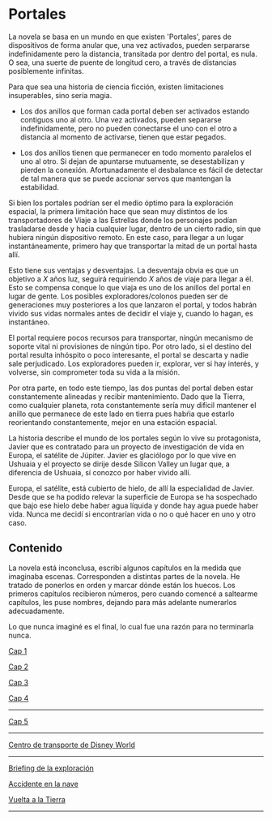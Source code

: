 # Portales

La novela se basa en un mundo en que existen 'Portales', pares de dispositivos de forma anular que, una vez activados, pueden serpararse indefinidamente pero la distancia, transitada por dentro del portal, es nula.  O sea, una suerte de puente de longitud cero, a través de distancias posiblemente infinitas.

Para que sea una historia de ciencia ficción, existen limitaciones insuperables, sino sería magia.  

* Los dos anillos que forman cada portal deben ser activados estando contiguos uno al otro.  Una vez activados, pueden separarse indefinidamente, pero no pueden conectarse el uno con el otro a distancia al momento de activarse, tienen que estar pegados.

* Los dos anillos tienen que permanecer en todo momento paralelos el uno al otro. Si dejan de apuntarse mutuamente, se desestabilizan y pierden la conexión. Afortunadamente el desbalance es fácil de detectar de tal manera que se puede accionar servos que mantengan la estabilidad.

Si bien los portales podrían ser el medio óptimo para la exploración espacial, la primera limitación hace que sean muy distintos de los transportadores de Viaje a las Estrellas donde los personajes podían trasladarse desde y hacia cualquier lugar, dentro de un cierto radio, sin que hubiera ningún dispositivo remoto.  En este caso, para llegar a un lugar instantáneamente, primero hay que transportar la mitad de un portal hasta allí.  

Esto tiene sus ventajas y desventajas.  La desventaja obvia es que un objetivo a *X* años luz, seguirá requiriendo *X* años de viaje para llegar a él.  Esto se compensa conque lo que viaja es uno de los anillos del portal en lugar de gente.  Los posibles exploradores/colonos pueden ser de generaciones muy posteriores a los que lanzaron el portal, y todos habrán vivido sus vidas normales antes de decidir el viaje y, cuando lo hagan, es instantáneo.

El portal requiere pocos recursos para transportar, ningún mecanismo de soporte vital ni provisiones de ningún tipo.  Por otro lado, si el destino del portal resulta inhóspito o poco interesante, el portal se descarta y nadie sale perjudicado. Los exploradores pueden ir, explorar, ver si hay interés, y volverse, sin comprometer toda su vida a la misión.

Por otra parte, en todo este tiempo, las dos puntas del portal deben estar constantemente alineadas y recibir mantenimiento.  Dado que la Tierra, como cualquier planeta, rota constantemente sería muy difícil mantener el anillo que permanece de este lado en tierra pues habŕia que estarlo reorientando constantemente, mejor en una estación espacial.

La historia describe el mundo de los portales según lo vive su protagonista, Javier que es contratado para un proyecto de investigación de vida en Europa, el satélite de Júpiter.  Javier es glaciólogo por lo que vive en Ushuaia y el proyecto se dirije desde Silicon Valley un lugar que, a diferencia de Ushuaia, sí conozco por haber vivido allí.  

Europa, el satélite, está cubierto de hielo, de allí la especialidad de Javier. Desde que se ha podido relevar la superficie de Europa se ha sospechado que bajo ese hielo debe haber agua líquida y donde hay agua puede haber vida.  Nunca me decidí si encontrarían vida o no o qué hacer en uno y otro caso.

## Contenido

La novela está inconclusa, escribí algunos capítulos en la medida que imaginaba escenas. Corresponden a distintas partes de la novela.  He tratado de ponerlos en orden y marcar dónde están los huecos. Los primeros capítulos recibieron números, pero cuando comencé a saltearme capítulos, les puse nombres, dejando para más adelante numerarlos adecuadamente.

Lo que nunca imaginé es el final, lo cual fue una razón para no terminarla nunca.

[Cap 1](Cap%201.md)

[Cap 2](Cap%202.md)

[Cap 3](Cap%203.md)

[Cap 4](Cap%204.md)

---

[Cap 5](El%20martes%20se%20levantó.md)

---

[Centro de transporte de Disney World](Centro%20de%20transporte%20de%20Disney%20World.md)

---

[Briefing de la exploración](Briefing%20de%20la%20exploración.md)

[Accidente en la nave](Accidente%20en%20la%20nave.md)

[Vuelta a la Tierra](Vuelta%20a%20la%20Tierra.md)

---
